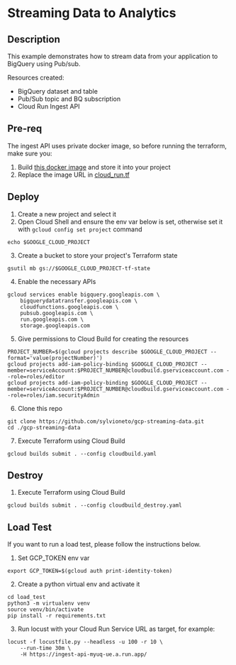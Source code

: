 # Streaming Data to Analytics

## Description

This example demonstrates how to stream data from your application to BigQuery using Pub/sub.

Resources created:
- BigQuery dataset and table
- Pub/Sub topic and BQ subscription
- Cloud Run Ingest API

## Pre-req
The ingest API uses private docker image, so before running the terraform, make sure you:
1. Build [this docker image](https://github.com/sylvioneto/gcp-ingest-api) and store it into your project
2. Replace the image URL in [cloud_run.tf](./terraform/variables.tf#L24)


## Deploy

1. Create a new project and select it
2. Open Cloud Shell and ensure the env var below is set, otherwise set it with `gcloud config set project` command
```
echo $GOOGLE_CLOUD_PROJECT
```

3. Create a bucket to store your project's Terraform state
```
gsutil mb gs://$GOOGLE_CLOUD_PROJECT-tf-state
```

4. Enable the necessary APIs
```
gcloud services enable bigquery.googleapis.com \
    bigquerydatatransfer.googleapis.com \
    cloudfunctions.googleapis.com \
    pubsub.googleapis.com \
    run.googleapis.com \
    storage.googleapis.com
```

5. Give permissions to Cloud Build for creating the resources
```
PROJECT_NUMBER=$(gcloud projects describe $GOOGLE_CLOUD_PROJECT --format='value(projectNumber)')
gcloud projects add-iam-policy-binding $GOOGLE_CLOUD_PROJECT --member=serviceAccount:$PROJECT_NUMBER@cloudbuild.gserviceaccount.com --role=roles/editor
gcloud projects add-iam-policy-binding $GOOGLE_CLOUD_PROJECT --member=serviceAccount:$PROJECT_NUMBER@cloudbuild.gserviceaccount.com --role=roles/iam.securityAdmin
```

6. Clone this repo
```
git clone https://github.com/sylvioneto/gcp-streaming-data.git
cd ./gcp-streaming-data
```

7. Execute Terraform using Cloud Build
```
gcloud builds submit . --config cloudbuild.yaml
```

## Destroy
1. Execute Terraform using Cloud Build
```
gcloud builds submit . --config cloudbuild_destroy.yaml
```


## Load Test
If you want to run a load test, please follow the instructions below.

1. Set GCP_TOKEN env var
```
export GCP_TOKEN=$(gcloud auth print-identity-token)
```

2. Create a python virtual env and activate it
```
cd load_test
python3 -m virtualenv venv
source venv/bin/activate
pip install -r requirements.txt
```

3. Run locust with your Cloud Run Service URL as target, for example:
```
locust -f locustfile.py --headless -u 100 -r 10 \
    --run-time 30m \
    -H https://ingest-api-myuq-ue.a.run.app/
```
